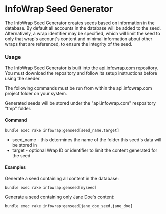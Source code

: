# InfoWrap Seed Generator

The InfoWrap Seed Generator creates seeds based on information in the database. By default all accounts in the database will be added to the seed. Alternatively, a wrap identifier may be specified, which will limit the seed to only that wrap's account's content and minimal information about other wraps that are referenced, to ensure the integrity of the seed.

### Usage

The InfoWrap Seed Generator is built into the [api.infowrap.com](https://github.com/BizBuilt/api.infowrap.com) repository. You must download the repository and follow its setup instructions before using the seeder.

The following commands must be run from within the api.infowrap.com project folder on your system.

Generated seeds will be stored under the "api.infowrap.com" respository "tmp" folder.

#### Command

```
bundle exec rake infowrap:genseed[seed_name,target]
```

* seed_name - this determines the name of the folder this seed's data will be stored in
* target - optional Wrap ID or identifier to limit the content generated for the seed

#### Examples

Generate a seed containing all content in the database:

```
bundle exec rake infowrap:genseed[myseed]
```

Generate a seed containing only Jane Doe's content:

```
bundle exec rake infowrap:genseed[jane_doe_seed,jane_doe]
```
